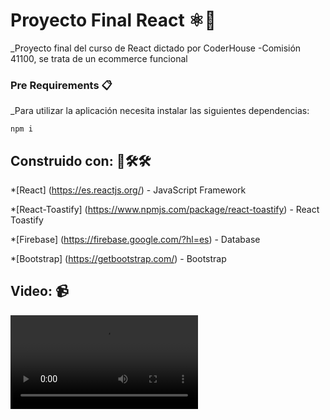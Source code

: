 # Proyecto Final React ⚛️💪
_Proyecto final del curso de React dictado por CoderHouse -Comisión 41100, se trata de un ecommerce funcional

### Pre Requirements 📋
_Para utilizar la aplicación necesita instalar las siguientes dependencias:
```
npm i
```
## Construido con: 👷🛠️🛠️
*[React] (https://es.reactjs.org/) - JavaScript Framework

*[React-Toastify] (https://www.npmjs.com/package/react-toastify) - React Toastify

*[Firebase] (https://firebase.google.com/?hl=es) -  Database

*[Bootstrap] (https://getbootstrap.com/) - Bootstrap

## Video: 📹
![alt text](https://github.com/ManuelCamilo/ReactWCoder/blob/master/docs/Sharky%20Games.mp4)

